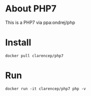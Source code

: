 # About PHP7

This is a PHP7 via ppa:ondrej/php

# Install

`docker pull clarencep/php7`


# Run

`docker run -it clarencep/php7 php -v`



